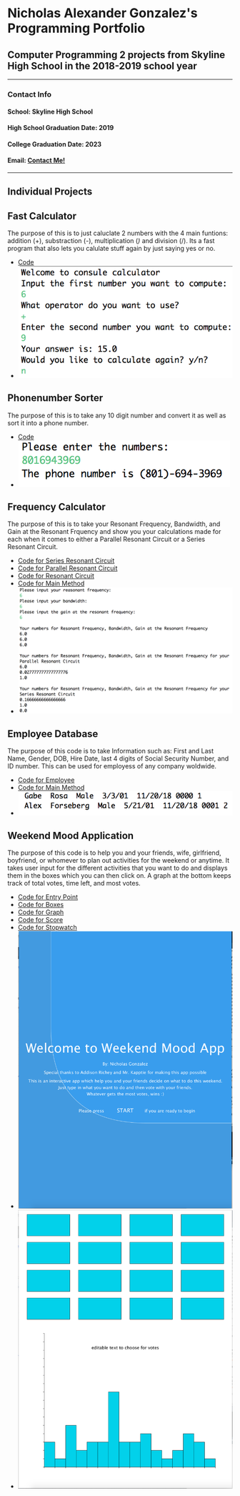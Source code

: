 # Nicholas Alexander Gonzalez's Programming Portfolio

## Computer Programming 2 projects from Skyline High School in the 2018-2019 school year

---

### **Contact Info**


#### School: Skyline High School

#### High School Graduation Date: 2019
#### College Graduation Date: 2023

#### Email: <a href="mailto:nichgonz9644@granitesd.org"> Contact Me! </a>

---

## Individual Projects

## Fast Calculator

The purpose of this is to just caluclate 2 numbers with the 4 main funtions: addition (+), substraction (-), multiplication (*)* and division (/). Its a fast program that also lets you calulate stuff again by just saying yes or no.

+ [Code](https://github.com/Cubasian5/CompProgramYR2/blob/master/CalculatorCode/src)
+ ![Calulator Image](https://github.com/Cubasian5/CompProgramYR2/blob/master/CalculatorCode/Calculator.png "Example of the Running Code")

## Phonenumber Sorter

The purpose of this is to take any 10 digit number and convert it as well as sort it into a phone number.

+ [Code](https://github.com/Cubasian5/CompProgramYR2/blob/master/Phonenumber/src)
+ ![Phonenumber Image](https://github.com/Cubasian5/CompProgramYR2/blob/master/Phonenumber/Phonenumber.png "Example of the Running Code")

## Frequency Calculator

The purpose of this is to take your Resonant Frequency, Bandwidth, and Gain at the Resonant Frquency and show you your calculations made for each when it comes to either a Parallel Resonant Circuit or a Series Resonant Circuit.

+ [Code for Series Resonant Circuit](https://github.com/Cubasian5/CompProgramYR2/blob/master/Frequency/SRC)
+ [Code for Parallel Resonant Circuit](https://github.com/Cubasian5/CompProgramYR2/blob/master/Frequency/PRC)
+ [Code for Resonant Circuit](https://github.com/Cubasian5/CompProgramYR2/blob/master/Frequency/RC)
+ [Code for Main Method](https://github.com/Cubasian5/CompProgramYR2/blob/master/Frequency/Tester)
+ ![Frequency Image](https://github.com/Cubasian5/CompProgramYR2/blob/master/Frequency/Freqency.png "Example of the Running Code")

## Employee Database

The purpose of this code is to take Information such as: First and Last Name, Gender, DOB, Hire Date, last 4 digits of Social Security Number, and ID number. This can be used for employess of any company woldwide.

+ [Code for Employee](https://github.com/Cubasian5/CompProgramYR2/blob/master/Employee/Employee)
+ [Code for Main Method](https://github.com/Cubasian5/CompProgramYR2/blob/master/Employee/Tester)
+ ![Employee Image](https://github.com/Cubasian5/CompProgramYR2/blob/master/Employee/Employee.png "Example of the Running Code")

## Weekend Mood Application

The purpose of this code is to help you and your friends, wife, girlfriend, boyfriend, or whomever to plan out activities for the weekend or anytime. It takes user input for the different activities that you want to do and displays them in the boxes which you can then click on. A graph at the bottom keeps track of total votes, time left, and most votes.

+ [Code for Entry Point](https://github.com/Cubasian5/CompProgramYR2/blob/master/WeekendMoodApp/Main)
+ [Code for Boxes](https://github.com/Cubasian5/CompProgramYR2/blob/master/WeekendMoodApp/Boxes)
+ [Code for Graph](https://github.com/Cubasian5/CompProgramYR2/blob/master/WeekendMoodApp/Graph)
+ [Code for Score](https://github.com/Cubasian5/CompProgramYR2/blob/master/WeekendMoodApp/Score)
+ [Code for Stopwatch](https://github.com/Cubasian5/CompProgramYR2/blob/master/WeekendMoodApp/Stopwatch)
+ ![Mainscreen Image](https://github.com/Cubasian5/CompProgramYR2/blob/master/WeekendMoodApp/mainscreen.png "Example of the Running Code")
+ ![Votescreen Image](https://github.com/Cubasian5/CompProgramYR2/blob/master/WeekendMoodApp/votescreen.png "Example of the Running Code")
